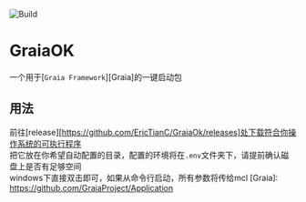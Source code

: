 ![Build](https://github.com/EricTianC/GraiaOK/workflows/Build/badge.svg)
# GraiaOK

一个用于[`Graia Framework`][Graia]的一键启动包

## 用法
前往[release][https://github.com/EricTianC/GraiaOk/releases]处下载符合你操作系统的可执行程序  
把它放在你希望自动配置的目录，配置的环境将在`.env`文件夹下，请提前确认磁盘上是否有足够空间  
windows下直接双击即可，如果从命令行启动，所有参数将传给mcl
[Graia]: https://github.com/GraiaProject/Application